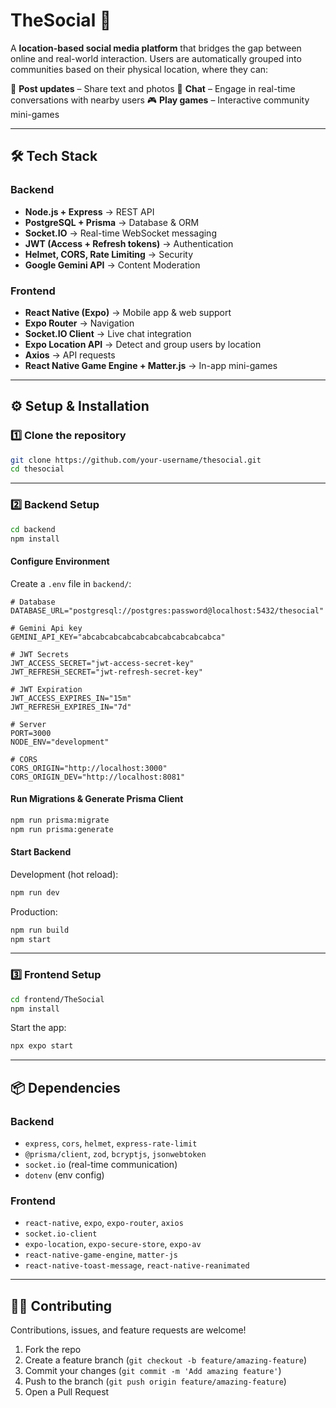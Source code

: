 # TheSocial 🚀

A **location-based social media platform** that bridges the gap between online and real-world interaction. Users are automatically grouped into communities based on their physical location, where they can:

📌 **Post updates** – Share text and photos
💬 **Chat** – Engage in real-time conversations with nearby users
🎮 **Play games** – Interactive community mini-games

---

## 🛠️ Tech Stack

### **Backend**

* **Node.js + Express** → REST API
* **PostgreSQL + Prisma** → Database & ORM
* **Socket.IO** → Real-time WebSocket messaging
* **JWT (Access + Refresh tokens)** → Authentication
* **Helmet, CORS, Rate Limiting** → Security
* **Google Gemini API** → Content Moderation

### **Frontend**

* **React Native (Expo)** → Mobile app & web support
* **Expo Router** → Navigation
* **Socket.IO Client** → Live chat integration
* **Expo Location API** → Detect and group users by location
* **Axios** → API requests
* **React Native Game Engine + Matter.js** → In-app mini-games

---

## ⚙️ Setup & Installation

### 1️⃣ Clone the repository

```bash
git clone https://github.com/your-username/thesocial.git
cd thesocial
```

---

### 2️⃣ Backend Setup

```bash
cd backend
npm install
```

#### Configure Environment

Create a `.env` file in `backend/`:

```env
# Database
DATABASE_URL="postgresql://postgres:password@localhost:5432/thesocial"

# Gemini Api key
GEMINI_API_KEY="abcabcabcabcabcabcabcabcabcabca"

# JWT Secrets
JWT_ACCESS_SECRET="jwt-access-secret-key"
JWT_REFRESH_SECRET="jwt-refresh-secret-key"

# JWT Expiration
JWT_ACCESS_EXPIRES_IN="15m"
JWT_REFRESH_EXPIRES_IN="7d"

# Server
PORT=3000
NODE_ENV="development"

# CORS
CORS_ORIGIN="http://localhost:3000"
CORS_ORIGIN_DEV="http://localhost:8081"
```

#### Run Migrations & Generate Prisma Client

```bash
npm run prisma:migrate
npm run prisma:generate
```

#### Start Backend

Development (hot reload):

```bash
npm run dev
```

Production:

```bash
npm run build
npm start
```

---

### 3️⃣ Frontend Setup

```bash
cd frontend/TheSocial
npm install
```

Start the app:

```bash
npx expo start
```

---

## 📦 Dependencies

### Backend

* `express`, `cors`, `helmet`, `express-rate-limit`
* `@prisma/client`, `zod`, `bcryptjs`, `jsonwebtoken`
* `socket.io` (real-time communication)
* `dotenv` (env config)

### Frontend

* `react-native`, `expo`, `expo-router`, `axios`
* `socket.io-client`
* `expo-location`, `expo-secure-store`, `expo-av`
* `react-native-game-engine`, `matter-js`
* `react-native-toast-message`, `react-native-reanimated`

---

## 🧑‍💻 Contributing

Contributions, issues, and feature requests are welcome!

1. Fork the repo
2. Create a feature branch (`git checkout -b feature/amazing-feature`)
3. Commit your changes (`git commit -m 'Add amazing feature'`)
4. Push to the branch (`git push origin feature/amazing-feature`)
5. Open a Pull Request
